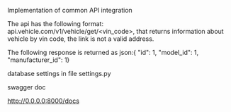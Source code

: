Implementation of common API integration

The api has the following format: api.vehicle.com/v1/vehicle/get/<vin_code>,
 that returns information about vehicle by vin code, the link is not a valid address.

The following response is returned as json:{ "id": 1, "model_id": 1, "manufacturer_id": 1}


database settings in file settings.py

swagger doc

http://0.0.0.0:8000/docs

